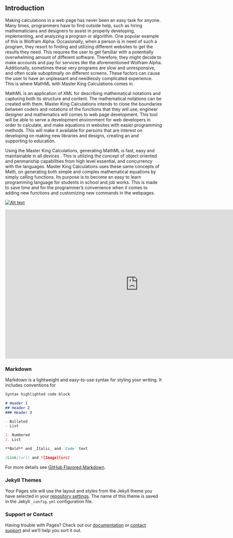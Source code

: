 ## Introduction

Making calculations in a web page has never been an easy task for anyone. Many times, programmers have to find outside help, such as hiring mathematicians and designers to assist in properly developing, implementing, and analyzing a program or algorithm. One popular example of this is Wolfram Alpha. Occasionally, when a person is in need of such a program, they resort to finding and utilizing different websites to get the results they need. This requires the user to get familiar with a potentially overwhelming amount of different software. Therefore, they might decide to make accounts and pay for services like the aforementioned Wolfram Alpha. Additionally, sometimes these very programs are slow and unresponsive, and often scale suboptimally on different screens. These factors can cause the user to have an unpleasant and needlessly complicated experience. This is where MathML with Master King Calculations comes in. 
 
MathML is an application of XML for describing mathematical notations and capturing both its structure and content. The mathematical notations can be created with them. Master King Calculations intends to close the boundaries between coders and notations of the functions that they will use, engineer designer and mathematics  will comes to web page development. This tool will  be able to serve a development environment for web developers in order to calculate, and make equations in websites with easier programming methods. This will make it available for  persons that are interest on developing on making  new libraries and designs,  creating an and supporting to education.
 
Using the Master King Calculations, generating MathML is fast, easy and maintainable in all devices . This is utilizing the concept of object oriented and  penmanship capabilities from high level essential,  and concurrency with the languages. Master King Calculations uses these same concepts of Math, on generating both simple and complex mathematical equations by simply calling functions. Its purpose is to become an easy to learn programming language for students in school and job works. This is made to save time and for the programmer’s convenience when it comes to adding new functions and customizing new commands in the webpages.

[![Alt text](https://img.youtube.com/vi/VYOjWnS4cMY/0.jpg)](https://www.youtube.com/watch?v=VYOjWnS4cMY)

<iframe width="854" height="480" src="https://www.youtube.com/embed/VYOjWnS4cMY" frameborder="0" allow="autoplay; encrypted-media" allowfullscreen></iframe>

### Markdown

Markdown is a lightweight and easy-to-use syntax for styling your writing. It includes conventions for

```markdown
Syntax highlighted code block

# Header 1
## Header 2
### Header 3

- Bulleted
- List

1. Numbered
2. List

**Bold** and _Italic_ and `Code` text

[Link](url) and ![Image](src)
```

For more details see [GitHub Flavored Markdown](https://guides.github.com/features/mastering-markdown/).

### Jekyll Themes

Your Pages site will use the layout and styles from the Jekyll theme you have selected in your [repository settings](https://github.com/alejandroVasquez812/MCK/settings). The name of this theme is saved in the Jekyll `_config.yml` configuration file.

### Support or Contact

Having trouble with Pages? Check out our [documentation](https://help.github.com/categories/github-pages-basics/) or [contact support](https://github.com/contact) and we’ll help you sort it out.
